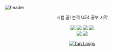 ![header](https://capsule-render.vercel.app/api?slice=wave&&"B6DCB6"=auto&3=300&section=header&text=Hyunseo-ing&capsule%20render&fontSize=60)

<div align="center">
      시험 끝! 본격 UE4 공부 시작
      <br/><br/>
      <img src="https://img.shields.io/badge/C++-00599C?style=flat-square&logo=C%2B%2B&logoColor=white"/>
      <img src="https://img.shields.io/badge/Java-FF7800?style=flat-square&logo=Joplin-Forge&logoColor=white"/>
      <img src="https://img.shields.io/badge/C Sharp-239120?style=flat-square&logo=C sharp&logoColor=white"/>
      <img src="https://img.shields.io/badge/Python-3776AB?style=flat-square&logo=Python&logoColor=white"/>   
      <br/>
      <img src="https://img.shields.io/badge/Unity-000000?style=flat-square&logo=Unity&logoColor=Gray"/>
      <img src="https://img.shields.io/badge/Unreal Engine-E71D29?style=flat&logo=Unreal Engine&logoColor=white"/> 

[![Top Langs](https://github-readme-stats.vercel.app/api/top-langs/?username=hyunseo24&&hide=Shaderlab,Objective-C,Objective-C++&hide_progress=true)](https://github.com/anuraghazra/github-readme-stats)

